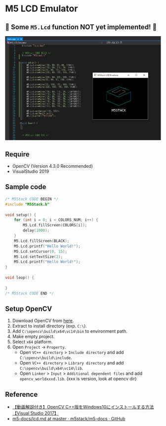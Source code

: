 # M5 LCD Emulator

## 🚧 Some ```M5.Lcd``` function NOT yet implemented! 🚧

![image](https://github.com/takkaO/M5_LCD_Emulator/blob/image/image.PNG?raw=true)

## Require
- OpenCV (Version 4.3.0 Recommended)
- VisualStudio 2019

## Sample code
```c++
/* M5Stack CODE BEGIN */
#include "M5Stack.h"

void setup() {
	for (int i = 0; i < COLORS_NUM; i++) {
		M5.Lcd.fillScreen(COLORS[i]);
		delay(1000);
	}
	M5.Lcd.fillScreen(BLACK);
	M5.Lcd.printf("Hello World!");
	M5.Lcd.setCursor(0, 15);
	M5.Lcd.setTextSize(2);
	M5.Lcd.printf("Hello World!");
}

void loop() {
	
}
/* M5Stack CODE END */
```

## Setup OpenCV
1. Download OpenCV from [here](https://opencv.org/releases/).
2. Extract to install directory (exp. ```C:\```).
3. Add ```C:\opencv\build\x64\vc14\bin``` to environment path.
4. Make empty project.
5. Select ```x64``` platform.
6. Open ```Project``` -> ```Property```.
    - Open ```VC++ directory``` > ```Include directory``` and add ```C:\opencv\build\include```.
    - Open ```VC++ directory``` > ```Library directory``` and add ```C:\opencv\build\x64\vc14\lib```.
    - Open ```Linker``` > ```Input``` > ```Additional dependent files``` and add ```opencv_worldxxxd.lib```. (xxx is version, look at opencv dir)

## Reference
- [【動画解説付き】OpenCV C++版をWindows10にインストールする方法【Visual Studio 2017】](https://qiita.com/shiyotsuki/items/3d30df275dee67d7c41f)
- [m5-docs/lcd.md at master · m5stack/m5-docs · GitHub](https://github.com/m5stack/m5-docs/blob/master/docs/ja/api/lcd.md)